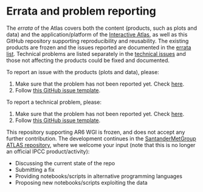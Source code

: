 

# Errata and problem reporting

The *errata* of the Atlas covers both the content (products, such as plots and data) and the application/platform of the [Interactive Atlas](http://interactive-atlas.ipcc.ch), as well as this GitHub repository supporting reproducibility and reusability. The existing products are frozen and the issues reported are documented in the [errata list](https://github.com/IPCC-WG1/Atlas/issues?q=label%3Aerrata). Technical problems are listed separately in the [technical issues](https://github.com/IPCC-WG1/Atlas/issues?q=label%3Aproblem) and those not affecting the products could be fixed and documented. 

To report an issue with the products (plots and data), please:
 1. Make sure that the problem has not been reported yet. Check [here](https://github.com/IPCC-WG1/Atlas/issues?q=label%3Aerrata).
 2. Follow [this GitHub issue template](https://github.com/IPCC-WG1/Atlas/issues/new?labels=errata&template=problem-report.md).

To report a technical problem, please:
 1. Make sure that the problem has not been reported yet. Check [here](https://github.com/IPCC-WG1/Atlas/issues?q=label%3Aproblem).
 2. Follow [this GitHub issue template](https://github.com/IPCC-WG1/Atlas/issues/new?labels=problem&template=problem-report.md).


This repository supporting AR6 WGI is frozen, and does not accept any further contribution. The development continues in the [SantanderMetGroup ATLAS repository](https://github.com/SantanderMetGroup/ATLAS), where we welcome your input (note that this is no longer an official IPCC product/activity):

 - Discussing the current state of the repo
 - Submitting a fix
 - Providing notebooks/scripts in alternative programming languages
 - Proposing new notebooks/scripts exploiting the data

<script src="https://utteranc.es/client.js"
        repo="SantanderMetGroup/ATLAS"
        issue-term="pathname"
        theme="preferred-color-scheme"
        crossorigin="anonymous"
        async>
</script>